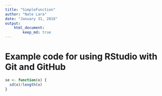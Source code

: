 ```yaml
---
title: "SimpleFunction"
author: "Nate Lara"
date: "January 31, 2018"
output: 
    html_document:
        keep_md: true
---
```


# Example code for using RStudio with Git and GitHub


```r
se <- function(x) {
  sd(x)/length(x)
}
```
